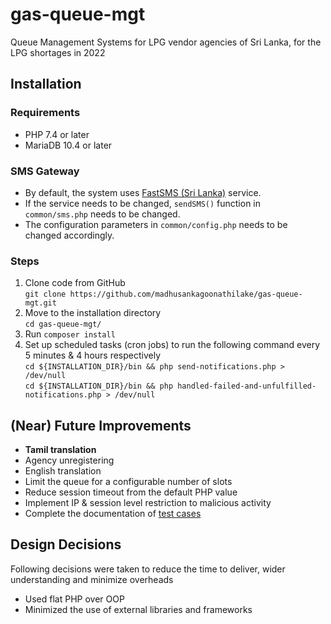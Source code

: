 # gas-queue-mgt

Queue Management Systems for LPG vendor agencies of Sri Lanka, for the LPG shortages in 2022

## Installation

### Requirements

* PHP 7.4 or later
* MariaDB 10.4 or later

### SMS Gateway

* By default, the system uses [FastSMS (Sri Lanka)](https://fastsms.lk/) service.
* If the service needs to be changed, `sendSMS()` function in `common/sms.php` needs to be changed.
* The configuration parameters in `common/config.php` needs to be changed accordingly.

### Steps

1. Clone code from GitHub<br>
   `git clone https://github.com/madhusankagoonathilake/gas-queue-mgt.git`
2. Move to the installation directory<br>
   `cd gas-queue-mgt/`
3. Run `composer install`
4. Set up scheduled tasks (cron jobs) to run the following command every 5 minutes & 4 hours respectively<br>
   `cd ${INSTALLATION_DIR}/bin && php send-notifications.php > /dev/null`<br>
   `cd ${INSTALLATION_DIR}/bin && php handled-failed-and-unfulfilled-notifications.php > /dev/null`

## (Near) Future Improvements

* **Tamil translation**
* Agency unregistering
* English translation
* Limit the queue for a configurable number of slots
* Reduce session timeout from the default PHP value 
* Implement IP & session level restriction to malicious activity
* Complete the documentation of [test cases](docs/TEST-CASES.md)

## Design Decisions

Following decisions were taken to reduce the time to deliver, wider understanding and minimize overheads

* Used flat PHP over OOP
* Minimized the use of external libraries and frameworks
